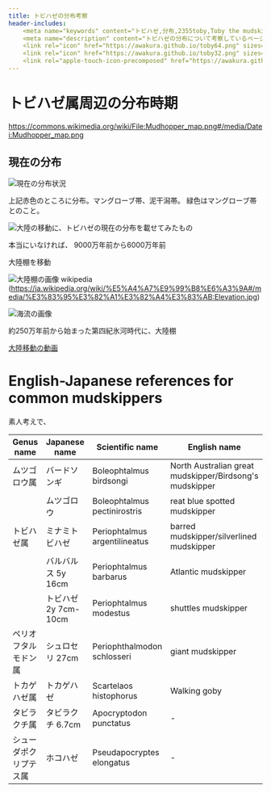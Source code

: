 ```yaml
---
title: トビハゼの分布考察
header-includes:
	<meta name="keywords" content="トビハゼ,分布,2355toby,Toby the mudskipper,P Modestus" />
	<meta name="description" content="トビハゼの分布について考察しているページです。" />
	<link rel="icon" href="https://awakura.github.io/toby64.png" sizes="64x64" type="image/png" /> 
	<link rel="icon" href="https://awakura.github.io/toby32.png" sizes="32x32" type="image/png" />  
	<link rel="apple-touch-icon-precomposed" href="https://awakura.github.io/toby150.png" />
---
```



# トビハゼ属周辺の分布時期

https://commons.wikimedia.org/wiki/File:Mudhopper_map.png#/media/Datei:Mudhopper_map.png

## 現在の分布

![現在の分布状況](https://upload.wikimedia.org/wikipedia/commons/c/cc/Mudhopper_map.png)

上記赤色のところに分布。マングローブ帯、泥干潟帯。
緑色はマングローブ帯とのこと。

![大陸の移動に、トビハゼの現在の分布を載せてみたもの](https://awakura.github.io/toby/img/tobihaze-distribu-and-continental-mouvt.png)



本当にいなければ、
9000万年前から6000万年前

大陸棚を移動

![大陸棚の画像 wikipedia](https://www.ngdc.noaa.gov/mgg/image/2minsurface/1350/00N000E.jpg)
(https://ja.wikipedia.org/wiki/%E5%A4%A7%E9%99%B8%E6%A3%9A#/media/%E3%83%95%E3%82%A1%E3%82%A4%E3%83%AB:Elevation.jpg)

![海流の画像](https://upload.wikimedia.org/wikipedia/commons/thumb/e/ee/Corrientes-oceanicas-en.svg/1024px-Corrientes-oceanicas-en.svg.png)



約250万年前から始まった第四紀氷河時代に、大陸棚




[大陸移動の動画](https://www.youtube.com/watch?v=jjO7qgVyajw)

# English-Japanese references for common mudskippers

素人考えで、

|Genus name|Japanese name|Scientific name|English name	| Links |
|----|----|----|----|----|
|ムツゴロウ属|バードソンギ|Boleophtalmus birdsongi|North Australian great mudskipper/Birdsong's mudskipper|[wiki](https://en.wikipedia.org/wiki/Boleophthalmus_birdsongi)|
||ムツゴロウ  |Boleophtalmus pectinirostris|reat blue spotted mudskipper|[wiki](https://en.wikipedia.org/wiki/Boleophthalmus_pectinirostris)|
|トビハゼ属|ミナミトビハゼ     |Periophtalmus argentilineatus|barred mudskipper/silverlined mudskipper|[wiki](https://en.wikipedia.org/wiki/Barred_mudskipper)|
||バルバルス 5y 16cm	    |Periophtalmus barbarus|Atlantic mudskipper|[wiki](https://en.wikipedia.org/wiki/Atlantic_mudskipper)|
||トビハゼ  2y 7cm-10cm        |Periophtalmus modestus|shuttles mudskipper|[wiki](https://en.wikipedia.org/wiki/Shuttles_hoppfish)|
|ペリオフタルモドン属|シュロセリ 27cm |Periophthalmodon schlosseri|giant mudskipper|[wiki](https://en.wikipedia.org/wiki/Giant_mudskipper)|
|トカゲハゼ属|トカゲハゼ         |Scartelaos histophorus|Walking goby|[fishbase](https://fishbase.mnhn.fr/summary/7487)|
|タビラクチ属|タビラクチ 6.7cm   |Apocryptodon punctatus|-|[fishbase](https://www.fishbase.se/Summary/SpeciesSummary.php?id=55511&lang=japanese)|
|シューダポクリプテス属|ホコハゼ  |Pseudapocryptes elongatus|-|[fishbase](https://www.fishbase.se/Summary/SpeciesSummary.php?id=8409&lang=japanese)|



